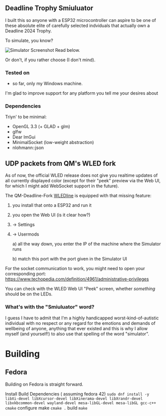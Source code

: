 ## Deadline Trophy Smiuluator
I built this so anyone with a ESP32 microcontroller can aspire to be one of these
absolute elite of carefully selected indviduals that actually own a Deadline 2024 Trophy.

To simulate, you know?

![Simulator Screenshot](https://github.com/qm210/dltrophy-simulator/raw/main/screenshot_smiuluator_jul16.jpg)
Read below.

Or don't, if you rather choose (I don't mind).


### Tested on
- so far, only my Windows machine. 

I'm glad to improve support for any platform you tell me your desires about 

### Dependencies
Triyn' to be minimal:
* OpenGL 3.3 (+ GLAD + glm)
* glfw
* Dear ImGui
* MinimalSocket (low-weight abstraction)
* nlohmann::json

## UDP packets from QM's WLED fork
As of now, the official WLED release does not give you realtime updates of all
currently displayed color
(except for their "peek" preview via the Web UI,
for which I might add WebSocket support in the future).

The QM-Deadline-Fork [WLEDline](https://github.com/qm210/wledline-trophies) is equipped with
that missing feature:
1. you install that onto a ESP32 and run it
2. you open the Web UI (is it clear how?)
3. -> Settings
4. -> Usermods

   a) all the way down, you enter the IP of the machine where the Simulator runs

   b) match this port with the port given in the Simulator UI

For the socket communication to work, you might need to open your corresponding port:
https://www.techopedia.com/definition/4961/administrative-privileges

You can check with the WLED Web UI "Peek" screen, whether _something_ should be on the LEDs.

### What's with the "Smiuluator" word?
I guess I have to admit that I'm a highly handicapped worst-kind-of-autistic individual with no respect
or any regard for the emotions and demands of wellbeing of anyone, anything that ever existed
and this is why I allow myself (and yourself!) to also use that spelling of the word "simulator". 

# Building

## Fedora
Building on Fedora is straight forward.

Install Build Dependencies ( assuming fedora 42)
`sudo dnf install -y libXi-devel libXcursor-devel libXinerama-devel libXrandr-devel libxkbcommon-devel wayland-devel mesa-libGL-devel mesa-libGL gcc-c++ cmake`
configure make
`cmake .`
build
`make `